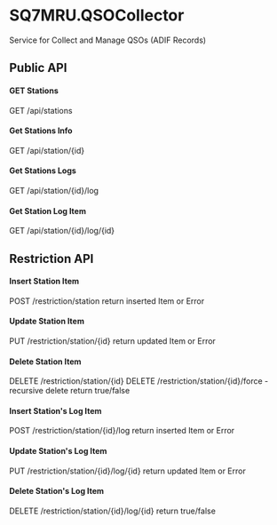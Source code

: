 # SQ7MRU.QSOCollector
Service for Collect and Manage QSOs (ADIF Records)

## Public API

#### GET Stations 
GET /api/stations

#### Get Stations Info
GET /api/station/{id}

#### Get Stations Logs
GET /api/station/{id}/log

#### Get Station Log Item
GET /api/station/{id}/log/{id}

## Restriction API

#### Insert Station Item
POST /restriction/station
return inserted Item or Error

#### Update Station Item
PUT /restriction/station/{id}
return updated Item or Error

#### Delete Station Item
DELETE /restriction/station/{id}
DELETE /restriction/station/{id}/force - recursive delete
return true/false

#### Insert Station's Log Item
POST /restriction/station/{id}/log
return inserted Item or Error

#### Update Station's Log Item
PUT /restriction/station/{id}/log/{id}
return updated Item or Error

#### Delete Station's Log Item
DELETE /restriction/station/{id}/log/{id}
return true/false


